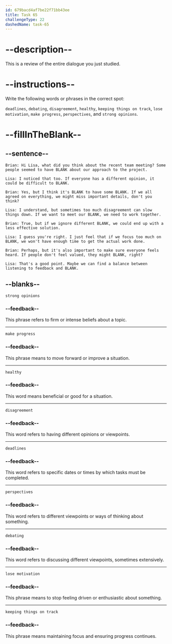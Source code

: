 ```yaml
---
id: 679bacd4af7be22f71bb43ee
title: Task 65
challengeType: 22
dashedName: task-65
---
```


<!-- REVIEW -->

# --description--

This is a review of the entire dialogue you just studied. 

# --instructions--

Write the following words or phrases in the correct spot:

`deadlines`, `debating`, `disagreement`, `healthy`, `keeping things on track`, `lose motivation`, `make progress`, `perspectives`, and `strong opinions`.

# --fillInTheBlank--

## --sentence--

`Brian: Hi Lisa, what did you think about the recent team meeting? Some people seemed to have BLANK about our approach to the project.`

`Lisa: I noticed that too. If everyone has a different opinion, it could be difficult to BLANK.`

`Brian: Yes, but I think it's BLANK to have some BLANK. If we all agreed on everything, we might miss important details, don't you think?`

`Lisa: I understand, but sometimes too much disagreement can slow things down. If we want to meet our BLANK, we need to work together.`

`Brian: True, but if we ignore different BLANK, we could end up with a less effective solution.`

`Lisa: I guess you're right. I just feel that if we focus too much on BLANK, we won't have enough time to get the actual work done.`

`Brian: Perhaps, but it's also important to make sure everyone feels heard. If people don't feel valued, they might BLANK, right?`

`Lisa: That's a good point. Maybe we can find a balance between listening to feedback and BLANK.`


## --blanks--

`strong opinions`

### --feedback--

This phrase refers to firm or intense beliefs about a topic.

---

`make progress`

### --feedback--

This phrase means to move forward or improve a situation.

---

`healthy`

### --feedback--

This word means beneficial or good for a situation.

---

`disagreement`

### --feedback--

This word refers to having different opinions or viewpoints.

---

`deadlines`

### --feedback--

This word refers to specific dates or times by which tasks must be completed.

---

`perspectives`

### --feedback--

This word refers to different viewpoints or ways of thinking about something.

---

`debating`

### --feedback--

This word refers to discussing different viewpoints, sometimes extensively.

---

`lose motivation`

### --feedback--

This phrase means to stop feeling driven or enthusiastic about something.

---

`keeping things on track`

### --feedback--

This phrase means maintaining focus and ensuring progress continues.

